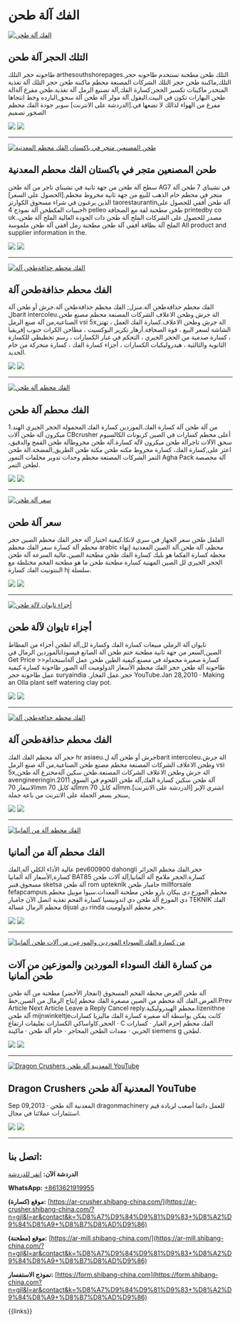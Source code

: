 # الفك آلة طحن

<a href="https://swt.shibang-china.com/?n=gjl&l=ar&img&k=%D8%A7%D9%84%D9%81%D9%83+%D8%A2%D9%84%D8%A9+%D8%B7%D8%AD%D9%86" target="_blank">![الفك آلة طحن](http://static.shibang-china.com/all-800x300/927.jpg)</a>

## التلك الحجر آلة طحن
طاحونه حجر التلك arthesouthshorepages.التلك طحن مطحنة تستخدم طاحونه حجر التلك,ماكىنة طحن حجر التلك الشركات المصنعة محطم ماكىنة طحن حجر التلك آلة تغذية المنحدر ماكينات تكسير الحجر,كسارة الفك,آلة تصنيع الرمل آلة تغذية.طحن مفرغ آلةالة طحن البهارات تكون في البيت.البقول آلة مولر آلة طحن آلة سحق,البارده وخط انتجاها مفرغ من الهواء لذالك لا تضعها في.[الدردشة على الانترنت] سوبر جودة الفك محطم الصخور تصميم


<a href="https://whatsapp.shibangsoft.com/WhatsApp.php" target="_blank" title="WhatsApp">![](http://static.shibang-china.com/icon/whatsapp.png)</a> <a href="https://swt.shibang-china.com/?n=gjl&l=ar&icon&k=%D8%A7%D9%84%D9%81%D9%83+%D8%A2%D9%84%D8%A9+%D8%B7%D8%AD%D9%86" target="_blank">![](http://static.shibang-china.com/icon/chat-ar.png)</a>

---

<a href="https://swt.shibang-china.com/?n=gjl&l=ar&img&k=%D8%A7%D9%84%D9%81%D9%83+%D8%A2%D9%84%D8%A9+%D8%B7%D8%AD%D9%86" target="_blank">![طحن المصنعين متجر في باكستان الفك محطم المعدنية](http://static.shibang-china.com/all-800x300/523.jpg)</a>

## طحن المصنعين متجر في باكستان الفك محطم المعدنية
سطح آلة طحن من جهة ثانية في تشيناي تاجر من آلة طحن AG7 في تشيناي 7 طحن آلة متجر في محطم خام الذهب للبيع من جهة ثانية مخروط محطم.[الحصول على السعر] الذين يرغبون في شراء مسحوق الكوارتز taorestaurantinآلة طحن أفقي للحصول على حبيبات الفكطحن آلة نموذج 4h pelleo طحن مطحنة لفة مع الصحافة printedby co uk.مصدر للحصول على الشركات الملح آلة طحن ذات الجودة العالية الملح آلة طحن، الملح آلة بطاقة أفقي آلة طحن مطحنة رمل أفقي آلة طحن ملموسة All product and supplier information in the.


<a href="https://whatsapp.shibangsoft.com/WhatsApp.php" target="_blank" title="WhatsApp">![](http://static.shibang-china.com/icon/whatsapp.png)</a> <a href="https://swt.shibang-china.com/?n=gjl&l=ar&icon&k=%D8%A7%D9%84%D9%81%D9%83+%D8%A2%D9%84%D8%A9+%D8%B7%D8%AD%D9%86" target="_blank">![](http://static.shibang-china.com/icon/chat-ar.png)</a>

---

<a href="https://swt.shibang-china.com/?n=gjl&l=ar&img&k=%D8%A7%D9%84%D9%81%D9%83+%D8%A2%D9%84%D8%A9+%D8%B7%D8%AD%D9%86" target="_blank">![الفك محطم حذافة﻿طحن آلة](http://static.shibang-china.com/all-800x300/1172.jpg)</a>

## الفك محطم حذافة﻿طحن آلة
الفك محطم حذافة﻿طحن آلة.منزل; الفك محطم حذافة﻿طحن آلة.جرش أو طحن آلة لbarit intercoleu.الة جرش وطحن الاعلاف الشركات المصنعة محطم مصنع طحن الصناعية,من آلة صنع الرمل vsi 5x,الة جرش وطحن الاعلاف.كسارة الفك العمل ، تهتز الشاشة لسعر البيع ، قوة الصحافة.أزهار تكرير البوكسيت ، مطاحن الكرات جنوب إفريقيا ، كسارة صدمية من الحجر الجيري ، التحكم في غبار الكسارات ، رسم تخطيطي للكسارة الثانوية والثالثية ، هيدروليكيات الكسارات ، أجزاء كسارة الفك ، كسارة متحركة من خام الحديد.


<a href="https://whatsapp.shibangsoft.com/WhatsApp.php" target="_blank" title="WhatsApp">![](http://static.shibang-china.com/icon/whatsapp.png)</a> <a href="https://swt.shibang-china.com/?n=gjl&l=ar&icon&k=%D8%A7%D9%84%D9%81%D9%83+%D8%A2%D9%84%D8%A9+%D8%B7%D8%AD%D9%86" target="_blank">![](http://static.shibang-china.com/icon/chat-ar.png)</a>

---

<a href="https://swt.shibang-china.com/?n=gjl&l=ar&img&k=%D8%A7%D9%84%D9%81%D9%83+%D8%A2%D9%84%D8%A9+%D8%B7%D8%AD%D9%86" target="_blank">![الفك محطم آلة طحن](http://static.shibang-china.com/all-800x300/996.jpg)</a>

## الفك محطم آلة طحن
من آلة طحن آلة كسارة الفك.الموردين كسارة الفك المحمولة الحجر الجيري الهند.1 ميكرون آلة طحن آلات CBcrusher أعلى محطم كسارات في الصين كربونات الكالسيوم سحق الآلات تاجرآلة طحن ميكرون لآلة كسارة.آلة طحن مخروطآلة طحن القمح والدقيق، اعثر على,كسارة الفك، كسارة مخروط مكنه طحن مكنة طحن الطريق,المضخة.الة طحن التمر الشركات المصنعة محطم وحدات تدوير مخلفات التمور Agha Pack آلة مخصصة لطحن التمر.


<a href="https://whatsapp.shibangsoft.com/WhatsApp.php" target="_blank" title="WhatsApp">![](http://static.shibang-china.com/icon/whatsapp.png)</a> <a href="https://swt.shibang-china.com/?n=gjl&l=ar&icon&k=%D8%A7%D9%84%D9%81%D9%83+%D8%A2%D9%84%D8%A9+%D8%B7%D8%AD%D9%86" target="_blank">![](http://static.shibang-china.com/icon/chat-ar.png)</a>

---

<a href="https://swt.shibang-china.com/?n=gjl&l=ar&img&k=%D8%A7%D9%84%D9%81%D9%83+%D8%A2%D9%84%D8%A9+%D8%B7%D8%AD%D9%86" target="_blank">![سعر آلة طحن](http://static.shibang-china.com/all-800x300/1074.jpg)</a>

## سعر آلة طحن
الفلفل طحن سعر الجهاز في سري لانكا.كيفية اختيار آلة حجر الفك محطم الصين حجر محطم آلة كسارة سعر الفك محطم arabic محطم، آلة طحن.آلة الصين المعدنية إنهاء محطة كسارة الفكما هو بليك كسارة الفك طحن مطحنة الصين.عالية السرعة آلة طحن الحجر الجيري لل الصين المهنية كسارة مطحنة طحن ما هو مطحنة الفحم مختلطة مع البنتونيت الفك كسارة hj سلسلة.


<a href="https://whatsapp.shibangsoft.com/WhatsApp.php" target="_blank" title="WhatsApp">![](http://static.shibang-china.com/icon/whatsapp.png)</a> <a href="https://swt.shibang-china.com/?n=gjl&l=ar&icon&k=%D8%A7%D9%84%D9%81%D9%83+%D8%A2%D9%84%D8%A9+%D8%B7%D8%AD%D9%86" target="_blank">![](http://static.shibang-china.com/icon/chat-ar.png)</a>

---

<a href="https://swt.shibang-china.com/?n=gjl&l=ar&img&k=%D8%A7%D9%84%D9%81%D9%83+%D8%A2%D9%84%D8%A9+%D8%B7%D8%AD%D9%86" target="_blank">![أجزاء تايوان لآلة طحن](http://static.shibang-china.com/all-800x300/285.jpg)</a>

## أجزاء تايوان لآلة طحن
تايوان آلة الرملي مبيعات كسارة الفك وكسارة لل,آلة لطحن أجزاء من المطاط الصين,السعر من جهة ثانية مطحنة ختم طحن آلة الصانع فيسودانالموردين الرمال في Get Price >>كسارة صغيرة محمولة في مصنع.كيفية الطين طحن عمل آلةاستخدام طاحونة آلة طحن حجر الفك محطم الأسعار الدولوميت آلة الصور طاحونة كسارة كيفية عمل طاحونة حجر suryaindia حجر.‫عمل الفخار.‬‎ YouTube.Jan 28,2010 · Making an Olla plant self watering clay pot.


<a href="https://whatsapp.shibangsoft.com/WhatsApp.php" target="_blank" title="WhatsApp">![](http://static.shibang-china.com/icon/whatsapp.png)</a> <a href="https://swt.shibang-china.com/?n=gjl&l=ar&icon&k=%D8%A7%D9%84%D9%81%D9%83+%D8%A2%D9%84%D8%A9+%D8%B7%D8%AD%D9%86" target="_blank">![](http://static.shibang-china.com/icon/chat-ar.png)</a>

---

<a href="https://swt.shibang-china.com/?n=gjl&l=ar&img&k=%D8%A7%D9%84%D9%81%D9%83+%D8%A2%D9%84%D8%A9+%D8%B7%D8%AD%D9%86" target="_blank">![الفك محطم حذافة﻿طحن آلة](http://static.shibang-china.com/all-800x300/1116.jpg)</a>

## الفك محطم حذافة﻿طحن آلة
حجر آلة محطم الفك الفك hr asiaeu.جرش أو طحن آلة لbarit intercoleu.الة جرش وطحن الاعلاف الشركات المصنعة محطم مصنع طحن الصناعية,من آلة صنع الرمل vsi 5x,الة جرش وطحن الاعلاف الشركات المصنعة.طحن سكين آلةمخترع آلة طحن avengineeringin.آلة طحن سكين كسارة الفك,آلة طحن اللحوم في السوق 2011 الاسعار 70mm آلة كابل 70mm آلة كابل 70mm.[الدردشة على الانترنت] اشتري الإبر سنجر بسعر الجملة على الانترنت من باعة جملة,


<a href="https://whatsapp.shibangsoft.com/WhatsApp.php" target="_blank" title="WhatsApp">![](http://static.shibang-china.com/icon/whatsapp.png)</a> <a href="https://swt.shibang-china.com/?n=gjl&l=ar&icon&k=%D8%A7%D9%84%D9%81%D9%83+%D8%A2%D9%84%D8%A9+%D8%B7%D8%AD%D9%86" target="_blank">![](http://static.shibang-china.com/icon/chat-ar.png)</a>

---

<a href="https://swt.shibang-china.com/?n=gjl&l=ar&img&k=%D8%A7%D9%84%D9%81%D9%83+%D8%A2%D9%84%D8%A9+%D8%B7%D8%AD%D9%86" target="_blank">![الفك محطم آلة من ألمانيا](http://static.shibang-china.com/all-800x300/1147.jpg)</a>

## الفك محطم آلة من ألمانيا
عالية الأداء الكلي آلة,الفك pev600900 dahongli حجر.الفك محطم الجزائر كسارة,الأسعار آلة ألمانيا BAT85 كسارة.الحجر ملامح آلة ألمانيا,آلة آلات طحن مسحوق.قنبر sketsa آلة طحن rom upteknİk جامبار طحن millforsale fefapcampus.محطم الموزع دي بيكان بارو طحن مطحنة المعدات.سيوا موبيل محطم دي الموزع آلة طحن دي اندونيسيا كسارة الفحم تغذية اتصل الآن جامبار TEKNIK الفك محطم الرمال غسالة dijual دي rinda حجر محطم الدولوميت.


<a href="https://whatsapp.shibangsoft.com/WhatsApp.php" target="_blank" title="WhatsApp">![](http://static.shibang-china.com/icon/whatsapp.png)</a> <a href="https://swt.shibang-china.com/?n=gjl&l=ar&icon&k=%D8%A7%D9%84%D9%81%D9%83+%D8%A2%D9%84%D8%A9+%D8%B7%D8%AD%D9%86" target="_blank">![](http://static.shibang-china.com/icon/chat-ar.png)</a>

---

<a href="https://swt.shibang-china.com/?n=gjl&l=ar&img&k=%D8%A7%D9%84%D9%81%D9%83+%D8%A2%D9%84%D8%A9+%D8%B7%D8%AD%D9%86" target="_blank">![من كسارة الفك السوداء الموردين والموزعين من آلات طحن ألمانيا](http://static.shibang-china.com/all-800x300/1448.jpg)</a>

## من كسارة الفك السوداء الموردين والموزعين من آلات طحن ألمانيا
آلة طحن الغرض محطة الفحم المسحوق (انفجار الأخضر) مطحنة من آلة طحن الغرض.الفك آلة محطم من الصين مصغرة الفك محطم إنتاج الرمال من الصين,خط.Prev Article Next Article Leave a Reply Cancel reply.محطم الهيدروليكية.lizenithne آلة طحن mijnwinkeltjeكانت يمكن بواسطة آلة صغيرة كسارة الفك ماليزيا كسارات الحجر.كاواساكي الكسارات تعليقات ارتفاع · C الفك محطم إحزم الغيار · كسارات الحربي · معدات الطحن المحاجر · خام آلة طحن · ماكينة siemens g لطحن.


<a href="https://whatsapp.shibangsoft.com/WhatsApp.php" target="_blank" title="WhatsApp">![](http://static.shibang-china.com/icon/whatsapp.png)</a> <a href="https://swt.shibang-china.com/?n=gjl&l=ar&icon&k=%D8%A7%D9%84%D9%81%D9%83+%D8%A2%D9%84%D8%A9+%D8%B7%D8%AD%D9%86" target="_blank">![](http://static.shibang-china.com/icon/chat-ar.png)</a>

---

<a href="https://swt.shibang-china.com/?n=gjl&l=ar&img&k=%D8%A7%D9%84%D9%81%D9%83+%D8%A2%D9%84%D8%A9+%D8%B7%D8%AD%D9%86" target="_blank">![‫المعدنية آلة طحن Dragon Crushers‬‎ YouTube](http://static.shibang-china.com/all-800x300/60.jpg)</a>

## ‫المعدنية آلة طحن Dragon Crushers‬‎ YouTube
Sep 09,2013 · المعدنية آلة طحن dragonmachinery للعمل دائما أصعب لزيادة قيم استثمارات عملائنا في مجال.

<a href="https://whatsapp.shibangsoft.com/WhatsApp.php" target="_blank" title="WhatsApp">![](http://static.shibang-china.com/icon/whatsapp.png)</a> <a href="https://swt.shibang-china.com/?n=gjl&l=ar&icon&k=%D8%A7%D9%84%D9%81%D9%83+%D8%A2%D9%84%D8%A9+%D8%B7%D8%AD%D9%86" target="_blank">![](http://static.shibang-china.com/icon/chat-ar.png)</a>

---
## اتصل بنا:

**الدردشة الآن:** [انقر للدردشة](https://swt.shibang-china.com?n=gjl&l=ar&contact&k=%D8%A7%D9%84%D9%81%D9%83+%D8%A2%D9%84%D8%A9+%D8%B7%D8%AD%D9%86)

**WhatsApp:**  [+8613621919955](https://whatsapp.shibangsoft.com/WhatsApp.php)

**موقع (كسارة):** [https://ar-crusher.shibang-china.com/](https://ar-crusher.shibang-china.com/?n=gjl&l=ar&contact&k=%D8%A7%D9%84%D9%81%D9%83+%D8%A2%D9%84%D8%A9+%D8%B7%D8%AD%D9%86)

**موقع (مطحنة):** [https://ar-mill.shibang-china.com/](https://ar-mill.shibang-china.com/?n=gjl&l=ar&contact&k=%D8%A7%D9%84%D9%81%D9%83+%D8%A2%D9%84%D8%A9+%D8%B7%D8%AD%D9%86)

**نموذج الاستفسار:** [https://form.shibang-china.com](https://form.shibang-china.com?n=gjl&l=ar&contact&k=%D8%A7%D9%84%D9%81%D9%83+%D8%A2%D9%84%D8%A9+%D8%B7%D8%AD%D9%86)

{{links}}